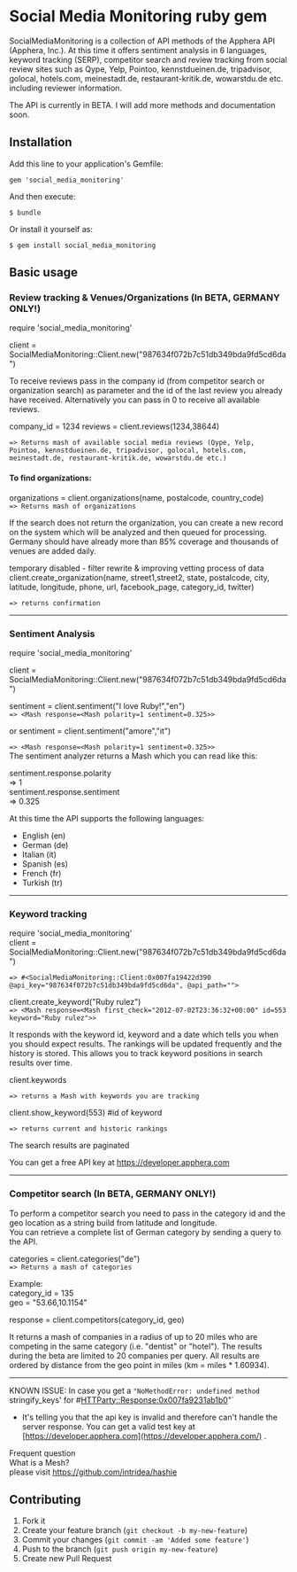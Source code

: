 # Social Media Monitoring ruby gem

SocialMediaMonitoring is a collection of API methods of the Apphera API (Apphera, Inc.). At this time it offers sentiment analysis in 6 languages, keyword tracking (SERP), competitor search and review tracking from social review sites such as Qype, Yelp, Pointoo, kennstdueinen.de, tripadvisor, golocal, hotels.com, meinestadt.de, restaurant-kritik.de, wowarstdu.de etc. including reviewer information.

 
The API is currently in BETA. I will add more methods and documentation soon.
## Installation

Add this line to your application's Gemfile:

    gem 'social_media_monitoring'

And then execute:

    $ bundle

Or install it yourself as:

    $ gem install social_media_monitoring

## Basic usage

### Review tracking & Venues/Organizations (In BETA, GERMANY ONLY!)  

require 'social_media_monitoring'  

client = SocialMediaMonitoring::Client.new("987634f072b7c51db349bda9fd5cd6da")


To receive reviews pass in the company id (from competitor search or organization search) as parameter and the id of the last review you already have received. Alternatively you can pass in 0 to receive all available reviews. 

company_id = 1234
reviews = client.reviews(1234,38644)

`=> Returns mash of available social media reviews (Qype, Yelp, Pointoo, kennstdueinen.de, tripadvisor, golocal, hotels.com, meinestadt.de, restaurant-kritik.de, wowarstdu.de etc.)`  

#### To find organizations:

organizations = client.organizations(name, postalcode, country_code)   
`=> Returns mash of organizations`

If the search does not return the organization, you can create a new record on the system which will be analyzed and then queued for processing. Germany should have already more than 85% coverage and thousands of venues are added daily. 

temporary disabled - filter rewrite & improving vetting process of data  
client.create_organization(name, street1,street2, state, postalcode, city, latitude, longitude, phone, url, facebook_page, category_id, twitter)

`=> returns confirmation`

****

### Sentiment Analysis

require 'social_media_monitoring'  

client = SocialMediaMonitoring::Client.new("987634f072b7c51db349bda9fd5cd6da")

sentiment = client.sentiment("I love Ruby!","en")  
`=> <Mash response=<Mash polarity=1 sentiment=0.325>>`

or
sentiment = client.sentiment("amore","it")

`=> <Mash response=<Mash polarity=1 sentiment=0.325>>`  
The sentiment analyzer returns a Mash which you can read like this:

sentiment.response.polarity  
=> 1  
sentiment.response.sentiment  
=> 0.325

At this time the API supports the following languages:    
* English (en)  
* German (de)  
* Italian (it)  
* Spanish (es)  
* French (fr)  
* Turkish (tr)  

****

### Keyword tracking

require 'social_media_monitoring'        
client = SocialMediaMonitoring::Client.new("987634f072b7c51db349bda9fd5cd6da")
  
`=> #<SocialMediaMonitoring::Client:0x007fa19422d390 @api_key="987634f072b7c51db349bda9fd5cd6da", @api_path="">`  

client.create_keyword("Ruby rulez")  
`=> <Mash response=<Mash first_check="2012-07-02T23:36:32+00:00" id=553 keyword="Ruby rulez">>`

It responds with the keyword id, keyword and a date which tells you when you should expect results. The rankings will be updated frequently and
the history is stored. This allows you to track keyword positions in search results over time.

client.keywords  

`=> returns a Mash with keywords you are tracking`

client.show_keyword(553)  #id of keyword

`=> returns current and historic rankings`

The search results are paginated

You can get a free API key at https://developer.apphera.com

****

### Competitor search (In BETA, GERMANY ONLY!)  

To perform a competitor search you need to pass in the category id and the geo location as a string build from latitude and longitude.   
You can retrieve a complete list of German category by sending a query to the API.  

categories = client.categories("de")  
`=> Returns a mash of categories`

Example:  
category_id = 135  
geo = "53.66,10.1154"    

response = client.competitors(category_id, geo)

It returns a mash of companies in a radius of up to 20 miles who are competing in the same category (i.e. "dentist" or "hotel"). The results during the beta are limited to 20 companies per query. All results are ordered by distance from the geo point in miles (km = miles * 1.60934).  



********    


KNOWN ISSUE:
In case you get a `"NoMethodError: undefined method `stringify_keys' for #<HTTParty::Response:0x007fa9231ab1b0>"`
- It's telling you that the api key is invalid and therefore can't handle the server response. You can get a valid test key at [https://developer.apphera.com](https://developer.apphera.com/) .

Frequent question  
What is a Mesh?  
please visit https://github.com/intridea/hashie  


## Contributing

1. Fork it
2. Create your feature branch (`git checkout -b my-new-feature`)
3. Commit your changes (`git commit -am 'Added some feature'`)
4. Push to the branch (`git push origin my-new-feature`)
5. Create new Pull Request
